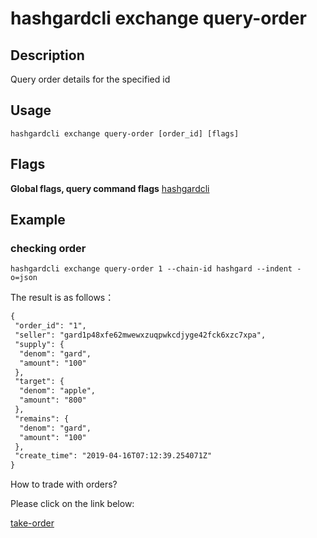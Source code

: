 # hashgardcli exchange query-order

## Description

Query order details for the specified id

## Usage

```
hashgardcli exchange query-order [order_id] [flags]
```

## Flags

**Global flags, query command flags** [hashgardcli](../README.md)

## Example

### checking order

```shell
hashgardcli exchange query-order 1 --chain-id hashgard --indent -o=json
```

The result is as follows：

```txt
{
 "order_id": "1",
 "seller": "gard1p48xfe62mwewxzuqpwkcdjyge42fck6xzc7xpa",
 "supply": {
  "denom": "gard",
  "amount": "100"
 },
 "target": {
  "denom": "apple",
  "amount": "800"
 },
 "remains": {
  "denom": "gard",
  "amount": "100"
 },
 "create_time": "2019-04-16T07:12:39.254071Z"
}
```



How to trade with orders?

Please click on the link below:

[take-order](take-order.md)
